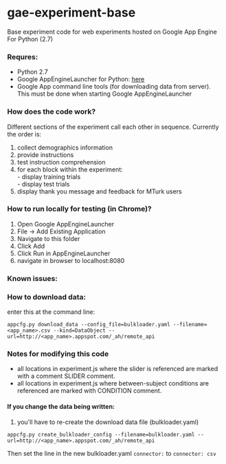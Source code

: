 gae-experiment-base
==================

Base experiment code for web experiments hosted on Google App Engine For Python (2.7)

### Requres:

- Python 2.7
- Google AppEngineLauncher for Python: [here](https://developers.google.com/appengine/downloads#Google_App_Engine_SDK_for_Python)
- Google App command line tools (for downloading data from server). This must be done when starting Google AppEngineLauncher


### How does the code work?

Different sections of the experiment call each other in sequence. Currently the order is:  
1. collect demographics information  
2. provide instructions  
3. test instruction comprehension  
4. for each block within the experiment:  
        - display training trials  
        - display test trials  
5. display thank you message and feedback for MTurk users  

### How to run locally for testing (in Chrome)?

1. Open Google AppEngineLauncher
2. File -> Add Existing Application
3. Navigate to this folder
4. Click Add
5. Click Run in AppEngineLauncher
6. navigate in browser to localhost:8080

### Known issues:



### How to download data:

enter this at the command line:  

```
appcfg.py download_data --config_file=bulkloader.yaml --filename=<app_name>.csv --kind=DataObject --url=http://<app_name>.appspot.com/_ah/remote_api
```

### Notes for modifying this code
- all locations in experiment.js where the slider is referenced are marked with a comment SLIDER comment.
- all locations in experiment.js where between-subject conditions are referenced are marked with CONDITION comment.

#### If you change the data being written:

1. you'll have to re-create the download data file (bulkloader.yaml)

```
appcfg.py create_bulkloader_config --filename=bulkloader.yaml --url=http://<app_name>.appspot.com/_ah/remote_api
```

Then set the line in the new bulkloader.yaml `connector:` to `connector: csv`
 
